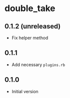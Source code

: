 # double_take

## 0.1.2 (unreleased)
- Fix helper method

## 0.1.1
- Add necessary `plugins.rb`

## 0.1.0
- Initial version
